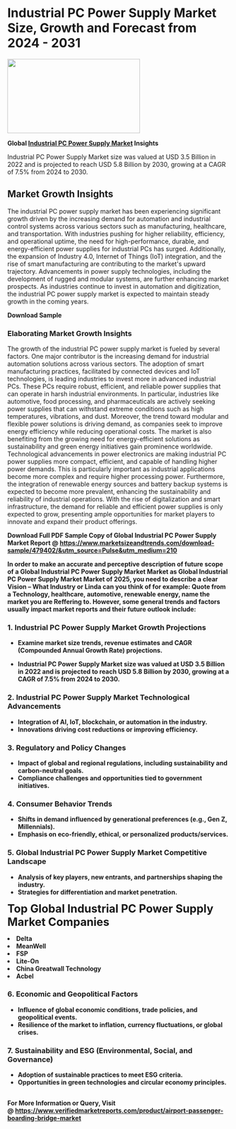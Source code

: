 <H1>Industrial PC Power Supply Market Size, Growth and Forecast from 2024 - 2031</H1><img class="aligncenter size-medium wp-image-584254" src="https://thirdeyenews.in/wp-content/uploads/2024/09/Global-Market-Research-300x168.jpeg" alt="" width="300" height="168" /><p><strong>Global&nbsp;<a href="https://www.marketsizeandtrends.com/download-sample/479402/&amp;utm_source=Pulse&amp;utm_medium=210">Industrial PC Power Supply Market</a> Insights</strong></p><p>Industrial PC Power Supply Market size was valued at USD 3.5 Billion in 2022 and is projected to reach USD 5.8 Billion by 2030, growing at a CAGR of 7.5% from 2024 to 2030.</p><p><h2>Market Growth Insights</h2> The industrial PC power supply market has been experiencing significant growth driven by the increasing demand for automation and industrial control systems across various sectors such as manufacturing, healthcare, and transportation. With industries pushing for higher reliability, efficiency, and operational uptime, the need for high-performance, durable, and energy-efficient power supplies for industrial PCs has surged. Additionally, the expansion of Industry 4.0, Internet of Things (IoT) integration, and the rise of smart manufacturing are contributing to the market's upward trajectory. Advancements in power supply technologies, including the development of rugged and modular systems, are further enhancing market prospects. As industries continue to invest in automation and digitization, the industrial PC power supply market is expected to maintain steady growth in the coming years. <p><strong>Download Sample</strong></p> <h3>Elaborating Market Growth Insights</h3> The growth of the industrial PC power supply market is fueled by several factors. One major contributor is the increasing demand for industrial automation solutions across various sectors. The adoption of smart manufacturing practices, facilitated by connected devices and IoT technologies, is leading industries to invest more in advanced industrial PCs. These PCs require robust, efficient, and reliable power supplies that can operate in harsh industrial environments. In particular, industries like automotive, food processing, and pharmaceuticals are actively seeking power supplies that can withstand extreme conditions such as high temperatures, vibrations, and dust. Moreover, the trend toward modular and flexible power solutions is driving demand, as companies seek to improve energy efficiency while reducing operational costs. The market is also benefiting from the growing need for energy-efficient solutions as sustainability and green energy initiatives gain prominence worldwide. Technological advancements in power electronics are making industrial PC power supplies more compact, efficient, and capable of handling higher power demands. This is particularly important as industrial applications become more complex and require higher processing power. Furthermore, the integration of renewable energy sources and battery backup systems is expected to become more prevalent, enhancing the sustainability and reliability of industrial operations. With the rise of digitalization and smart infrastructure, the demand for reliable and efficient power supplies is only expected to grow, presenting ample opportunities for market players to innovate and expand their product offerings. <p><strong></p><p><span class=""><strong>Download Full PDF Sample Copy of Global Industrial PC Power Supply Market Report</strong> @ <a href="https://www.marketsizeandtrends.com/download-sample/479402/&amp;utm_source=Pulse&amp;utm_medium=210" target="_blank">https://www.marketsizeandtrends.com/download-sample/479402/&amp;utm_source=Pulse&amp;utm_medium=210</a></span></p><p>In order to make an accurate and perceptive description of future scope of a Global&nbsp;Industrial PC Power Supply Market Market as Global&nbsp;Industrial PC Power Supply Market Market of 2025, you need to describe a clear Vision &ndash; What Industry or Linda can you think of for example: Quote from a Technology, healthcare, automotive, renewable energy, name the market you are Reffering to. However, some general trends and factors usually impact market reports and their future outlook include:</p><h3>1.&nbsp;<strong>Industrial PC Power Supply Market Growth Projections</strong></h3><ul><li>Examine market size trends, revenue estimates and CAGR (Compounded Annual Growth Rate) projections.</li><li><p>Industrial PC Power Supply Market size was valued at USD 3.5 Billion in 2022 and is projected to reach USD 5.8 Billion by 2030, growing at a CAGR of 7.5% from 2024 to 2030.</p></li></ul><h3>2.&nbsp;<strong>Industrial PC Power Supply Market Technological Advancements</strong></h3><ul><li>Integration of AI, IoT, blockchain, or automation in the industry.</li><li>Innovations driving cost reductions or improving efficiency.</li></ul><h3>3.&nbsp;<strong>Regulatory and Policy Changes</strong></h3><ul><li>Impact of global and regional regulations, including sustainability and carbon-neutral goals.</li><li>Compliance challenges and opportunities tied to government initiatives.</li></ul><h3>4.&nbsp;<strong>Consumer Behavior Trends</strong></h3><ul><li>Shifts in demand influenced by generational preferences (e.g., Gen Z, Millennials).</li><li>Emphasis on eco-friendly, ethical, or personalized products/services.</li></ul><h3>5.&nbsp;<strong>Global Industrial PC Power Supply Market Competitive Landscape</strong></h3><ul><li>Analysis of key players, new entrants, and partnerships shaping the industry.</li><li>Strategies for differentiation and market penetration.</li></ul><p data-pm-slice="1 1 []"><span style="color: inherit; font-family: inherit; font-size: 25px;">Top Global Industrial PC Power Supply Market Companies</span></p><div class="" data-test-id=""><p><li>Delta</li><li> MeanWell</li><li> FSP</li><li> Lite-On</li><li> China Greatwall Technology</li><li> Acbel</li></p></div><h3>6.&nbsp;<strong>Economic and Geopolitical Factors</strong></h3><ul><li>Influence of global economic conditions, trade policies, and geopolitical events.</li><li>Resilience of the market to inflation, currency fluctuations, or global crises.</li></ul><h3>7.&nbsp;<strong>Sustainability and ESG (Environmental, Social, and Governance)</strong></h3><ul><li>Adoption of sustainable practices to meet ESG criteria.</li><li>Opportunities in green technologies and circular economy principles.</li></ul><h2><strong style="font-size: 14px;">For More Information or Query, Visit @&nbsp;</strong><a style="background-color: #ffffff; font-size: 14px;" href="https://www.marketsizeandtrends.com/report/industrial-pc-power-supply-market/" target="_blank">https://www.verifiedmarketreports.com/product/airport-passenger-boarding-bridge-market</a></h2>
